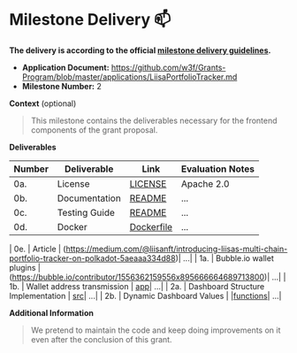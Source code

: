 # Milestone Delivery :mailbox:

**The delivery is according to the official [milestone delivery guidelines](https://github.com/w3f/Grants-Program/blob/master/docs/Support%20Docs/milestone-deliverables-guidelines.md).**  

* **Application Document:** https://github.com/w3f/Grants-Program/blob/master/applications/LiisaPortfolioTracker.md
* **Milestone Number:** 2

**Context** (optional)
> This milestone contains the deliverables necessary for the frontend components of the grant proposal.

**Deliverables**

| Number | Deliverable  | Link | Evaluation Notes |
| ------ | -----------  | ---- |----------------- |
| 0a.    | License                   |  [LICENSE](https://github.com/LiisaNFT/PolkadotNFTPortfolioTracker/blob/e4ca40a0a29c60654ca9a755a33215ae2ae8acab/LICENSE.md) | Apache 2.0 |
| 0b.    | Documentation             |  [README](https://github.com/LiisaNFT/PolkadotNFTPortfolioTracker/blob/30be68d4894d9f09262296e2986f18eb11a6f2c4/README.md) | ... |
| 0c.    | Testing Guide             |  [README](https://github.com/LiisaNFT/PolkadotNFTPortfolioTracker/blob/19a8574c491af2a682226618a204a30dbd1f5497/README.md#getting-started) | ... |
| 0d.    | Docker |  [Dockerfile](https://github.com/LiisaNFT/PolkadotNFTPortfolioTracker/blob/30be68d4894d9f09262296e2986f18eb11a6f2c4/multichain-indexer/Dockerfile)| ...|

| 0e.    | Article |  (https://medium.com/@liisanft/introducing-liisas-multi-chain-portfolio-tracker-on-polkadot-5aeaaa334d88)| ...|
| 1a. | Bubble.io wallet plugins |  (https://bubble.io/contributor/1556362159556x895666664689713800)| ...|
| 1b. | Wallet address transmission |  [app](https://github.com/LiisaNFT/PolkadotNFTPortfolioTracker/blob/main/frontend/src/App.js)| ...|
| 2a. | Dashboard Structure Implementation |  [src](https://github.com/LiisaNFT/PolkadotNFTPortfolioTracker/tree/main/frontend/src)| ...|
| 2b. | Dynamic Dashboard Values |  |[functions](https://github.com/LiisaNFT/PolkadotNFTPortfolioTracker/tree/main/multichain-indexer/src/functions)| ...|

**Additional Information**
> We pretend to maintain the code and keep doing improvements on it even after the conclusion of this grant. 
